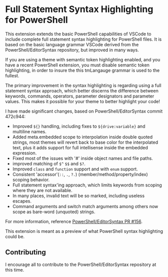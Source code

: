 # Full Statement Syntax Highlighting for PowerShell

This extension extends the basic PowerShell capabilities of VSCode to include complete full statement syntax highlighting for PowerShell files.  It is based on the basic language grammar VSCode derived from the PowerShell/EditorSyntax repository, but improved in many ways.

If you are using a theme with semantic token highlighting enabled, and you have a recent PowerShell extension, you must disable semantic token highlighting, in order to insure the this tmLangauge grammar is used to the fullest.

The primary improvement in the syntax highlighting is regarding using a full statement syntax approach, which better discerns the difference between keywords, commands, operators, parameter designators and parameter values.  This makes it possible for your theme to better highlight your code!

I have made significant changes, based on PowerShell/EditorSyntax commit 472c944:
- Improved `${}` handling, including fixes to `${drive:variable}` and multiline names.
- Added meta.embedded scope to interpolation inside double quoted strings, most themes will revert back to base color for the interpolated text, plus it adds support for full intellisense inside the embedded expression.
- Fixed most of the issues with '#' inside object names and file paths.
- improved matching of `$^` `$$` and `$?`.
- Improved `class` and `function` support and with `enum` support.
- Consistent 'accessor'(`::`, `.`, `?.`) (member/method/property/index) scoping behavior.
- Full statement syntax'ing approach, which limits keywords from scoping where they are not available.
- In many places, invalid text will be so marked, including useless escapes.
- Command arguments and switch match arguments among others now scope as bare-word (unquoted) strings.

For more information, reference [PowerShell/EditorSyntax PR #156](https://github.com/PowerShell/EditorSyntax/pull/156).

This extension is meant as a preview of what PowerShell syntax highlighting could be.

## Contributing

I encourage all to contribute to the PowerShell/EditorSyntax repository at this time.